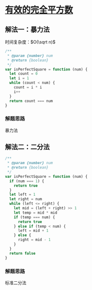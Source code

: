 # [有效的完全平方数](https://leetcode-cn.com/problems/valid-perfect-square/description/)

## 解法一：暴力法

时间复杂度：$O(\sqrt n)$

```javascript
/**
 * @param {number} num
 * @return {boolean}
 */
var isPerfectSquare = function (num) {
  let count = 0
  let i = 1
  while (count < num) {
    count = i * i
    i++
  }
  return count === num
}
```

### 解题思路

暴力法



## 解法二：二分法



```javascript
/**
 * @param {number} num
 * @return {boolean}
 */
var isPerfectSquare = function (num) {
  if (num === 1) {
    return true
  }
  let left = 1
  let right = num
  while (left <= right) {
    let mid = (left + right) >> 1
    let temp = mid * mid
    if (temp === num) {
      return true
    } else if (temp < num) {
      left = mid + 1
    } else {
      right = mid - 1
    }
  }
  return false
}
```

### 解题思路

标准二分法

